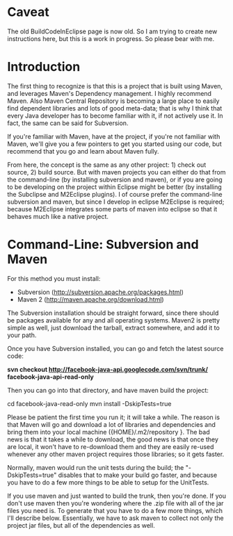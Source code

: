 # Caveat #

The old BuildCodeInEclipse page is now old.  So I am trying to create new instructions here, but this is a work in progress.  So please bear with me.

# Introduction #

The first thing to recognize is that this is a project that is built using Maven, and leverages Maven's Dependency management.  I highly recommend Maven.  Also Maven Central Repository is becoming a large place to easily find dependent libraries and lots of good meta-data; that is why I think that every Java developer has to become familiar with it, if not actively use it.  In fact, the same can be said for Subversion.

If you're familiar with Maven, have at the project, if you're not familiar with Maven, we'll give you a few pointers to get you started using our code, but recommend that you go and learn about Maven fully.

From here, the concept is the same as any other project: 1) check out source, 2) build source.  But with maven projects you can either do that from the command-line (by installing subversion and maven), or if you are going to be developing on the project within Eclipse might be better (by installing the Subclipse and M2Eclipse plugins).  I of course prefer the command-line subversion and maven, but since I develop in eclipse M2Eclipse is required; because M2Eclipse integrates some parts of maven into eclipse so that it behaves much like a native project.

# Command-Line: Subversion and Maven #

For this method you must install:
  * Subversion (http://subversion.apache.org/packages.html)
  * Maven 2 (http://maven.apache.org/download.html)

The Subversion installation should be straight forward, since there should be packages available for any and all operating systems.  Maven2 is pretty simple as well, just download the tarball, extract somewhere, and add it to your path.

Once you have Subversion installed, you can go and fetch the latest source code:

**svn checkout http://facebook-java-api.googlecode.com/svn/trunk/ facebook-java-api-read-only**

Then you can go into that directory, and have maven build the project:

cd facebook-java-read-only
mvn install -DskipTests=true

Please be patient the first time you run it; it will take a while.  The reason is that Maven will go and download a lot of libraries and dependencies and bring them into your local machine ({HOME}/.m2/repository }.  The bad news is that it takes a while to download, the good news is that once they are local, it won't have to re-download them and they are easily re-used whenever any other maven project requires those libraries; so it gets faster.

Normally, maven would run the unit tests during the build; the "-DskipTests=true" disables that to make your build go faster, and because you have to do a few more things to be able to setup for the UnitTests.

If you use maven and just wanted to build the trunk, then you're done.  If you don't use maven then you're wondering where the .zip file with all of the jar files you need is.  To generate that you have to do a few more things, which I'll describe below.  Essentially, we have to ask maven to collect not only the project jar files, but all of the dependencies as well.